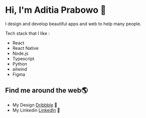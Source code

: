 # Hi, I'm Aditia Prabowo 👋 

I design and develop beautiful apps and web to help many people.

Tech stack that I like :
* React
* React Native
* Node.js
* Typescript
* Python
* ailwind
* Figma

## Find me around the web🌎 
- My Design <a href="https://dribbble.com/aditiaprabowo"> Dribbble</a> 🏓
- My Linkedin <a href="https://www.linkedin.com/in/aditia-prabowo-109a00228/">LinkedIn</a> 💼
